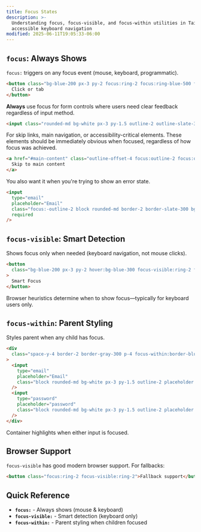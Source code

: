 ```yaml
---
title: Focus States
description: >-
  Understanding focus, focus-visible, and focus-within utilities in Tailwind for
  accessible keyboard navigation
modified: 2025-06-11T19:05:33-06:00
---
```


## `focus`: Always Shows

`focus:` triggers on any focus event (mouse, keyboard, programmatic).

```html tailwind
<button class="bg-blue-200 px-3 py-2 focus:ring-2 focus:ring-blue-500 focus:outline-none">
  Click or tab
</button>
```

**Always** use focus for form controls where users need clear feedback regardless of input method.

```html tailwind
<input class="rounded-md bg-white px-3 py-1.5 outline-2 outline-slate-300 focus:outline-pink-400" />
```

For skip links, main navigation, or accessibility-critical elements. These elements should be immediately obvious when focused, regardless of how focus was achieved.

```html
<a href="#main-content" class="outline-offset-4 focus:outline-2 focus:outline-blue-500">
  Skip to main content
</a>
```

You also want it when you're trying to show an error state.

```html tailwind
<input
  type="email"
  placeholder="Email"
  class="focus:-outline-2 block rounded-md border-2 border-slate-300 bg-white px-3 py-1.5 placeholder:text-slate-400 valid:outline-green-500 invalid:outline-red-500"
  required
/>
```

## `focus-visible`: Smart Detection

Shows focus only when needed (keyboard navigation, not mouse clicks).

```html tailwind
<button
  class="bg-blue-200 px-3 py-2 hover:bg-blue-300 focus-visible:ring-2 focus-visible:ring-blue-500 focus-visible:outline-none active:bg-blue-400"
>
  Smart Focus
</button>
```

Browser heuristics determine when to show focus—typically for keyboard users only.

## `focus-within`: Parent Styling

Styles parent when any child has focus.

```html tailwind
<div
  class="space-y-4 border-2 border-gray-300 p-4 focus-within:border-blue-500 focus-within:shadow-lg"
>
  <input
    type="email"
    placeholder="Email"
    class="block rounded-md bg-white px-3 py-1.5 outline-2 placeholder:text-slate-400 focus:outline-indigo-600"
  />
  <input
    type="password"
    placeholder="password"
    class="block rounded-md bg-white px-3 py-1.5 outline-2 placeholder:text-slate-400 focus:outline-indigo-600"
  />
</div>
```

Container highlights when either input is focused.

## Browser Support

`focus-visible` has good modern browser support. For fallbacks:

```html tailwind
<button class="focus:ring-2 focus-visible:ring-2">Fallback support</button>
```

## Quick Reference

- **`focus:`** - Always shows (mouse & keyboard)
- **`focus-visible:`** - Smart detection (keyboard only)
- **`focus-within:`** - Parent styling when children focused
